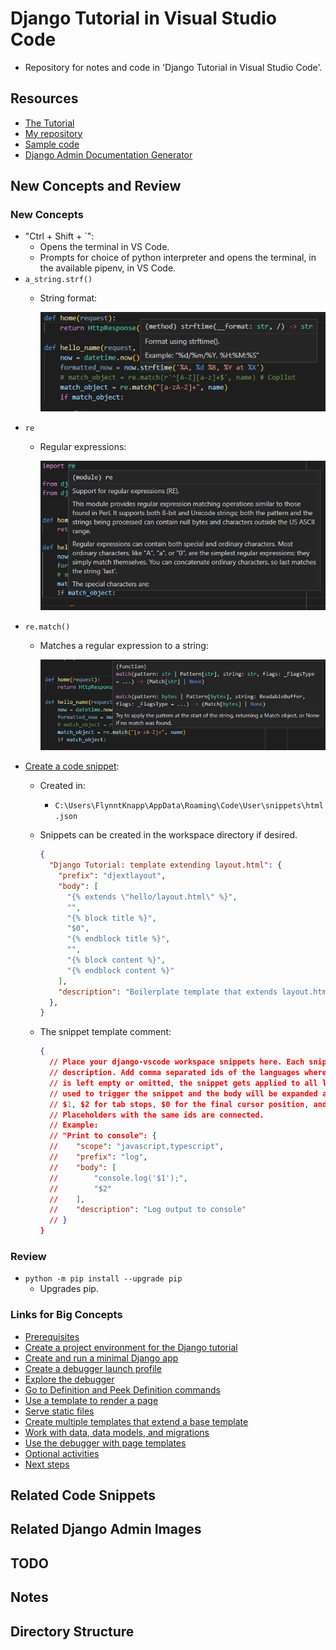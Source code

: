 # Django Tutorial in Visual Studio Code

* Repository for notes and code in 'Django Tutorial in Visual Studio Code'.

## Resources

* [The Tutorial](https://code.visualstudio.com/docs/python/tutorial-django)
* [My repository](https://github.com/brucestull/django-vscode)
* [Sample code](https://github.com/microsoft/python-sample-vscode-django-tutorial)
* [Django Admin Documentation Generator](https://docs.djangoproject.com/en/4.1/ref/contrib/admin/admindocs/)

## New Concepts and Review

### New Concepts

* "Ctrl + Shift + `":
  * Opens the terminal in VS Code.
  * Prompts for choice of python interpreter and opens the terminal, in the available pipenv, in VS Code.
* `a_string.strf()`
  * String format:

    ![a_string.strf()](./images/strf.png)
* `re`
  * Regular expressions:

    ![re](./images/re.png)
* `re.match()`
  * Matches a regular expression to a string:

    ![re.match()](./images/match.png)
* [Create a code snippet](https://code.visualstudio.com/docs/python/tutorial-django#_create-a-code-snippet):
  * Created in:
    * `C:\Users\FlynntKnapp\AppData\Roaming\Code\User\snippets\html.json`
  * Snippets can be created in the workspace directory if desired.

    ```json
    {
      "Django Tutorial: template extending layout.html": {
        "prefix": "djextlayout",
        "body": [
          "{% extends \"hello/layout.html\" %}",
          "",
          "{% block title %}",
          "$0",
          "{% endblock title %}",
          "",
          "{% block content %}",
          "{% endblock content %}"
        ],
        "description": "Boilerplate template that extends layout.html"
      },
    }
    ```

  * The snippet template comment:

    ```json
    {
      // Place your django-vscode workspace snippets here. Each snippet is defined under a snippet name and has a scope, prefix, body and 
      // description. Add comma separated ids of the languages where the snippet is applicable in the scope field. If scope 
      // is left empty or omitted, the snippet gets applied to all languages. The prefix is what is 
      // used to trigger the snippet and the body will be expanded and inserted. Possible variables are: 
      // $1, $2 for tab stops, $0 for the final cursor position, and ${1:label}, ${2:another} for placeholders. 
      // Placeholders with the same ids are connected.
      // Example:
      // "Print to console": {
      // 	"scope": "javascript,typescript",
      // 	"prefix": "log",
      // 	"body": [
      // 		"console.log('$1');",
      // 		"$2"
      // 	],
      // 	"description": "Log output to console"
      // }
    }
    ```

### Review

* `python -m pip install --upgrade pip`
  * Upgrades pip.

### Links for Big Concepts

* [Prerequisites](https://code.visualstudio.com/docs/python/tutorial-django#_prerequisites)
* [Create a project environment for the Django tutorial](https://code.visualstudio.com/docs/python/tutorial-django#_create-a-project-environment-for-the-django-tutorial)
* [Create and run a minimal Django app](https://code.visualstudio.com/docs/python/tutorial-django#_create-and-run-a-minimal-django-app)
* [Create a debugger launch profile](https://code.visualstudio.com/docs/python/tutorial-django#_create-a-debugger-launch-profile)
* [Explore the debugger](https://code.visualstudio.com/docs/python/tutorial-django#_explore-the-debugger)
* [Go to Definition and Peek Definition commands](https://code.visualstudio.com/docs/python/tutorial-django#_go-to-definition-and-peek-definition-commands)
* [Use a template to render a page](https://code.visualstudio.com/docs/python/tutorial-django#_use-a-template-to-render-a-page)
* [Serve static files](https://code.visualstudio.com/docs/python/tutorial-django#_serve-static-files)
* [Create multiple templates that extend a base template](https://code.visualstudio.com/docs/python/tutorial-django#_create-multiple-templates-that-extend-a-base-template)
* [Work with data, data models, and migrations](https://code.visualstudio.com/docs/python/tutorial-django#_work-with-data-data-models-and-migrations)
* [Use the debugger with page templates](https://code.visualstudio.com/docs/python/tutorial-django#_use-the-debugger-with-page-templates)
* [Optional activities](https://code.visualstudio.com/docs/python/tutorial-django#_optional-activities)
* [Next steps](https://code.visualstudio.com/docs/python/tutorial-django#_next-steps)

## Related Code Snippets

## Related Django Admin Images

## TODO

## Notes

## Directory Structure
